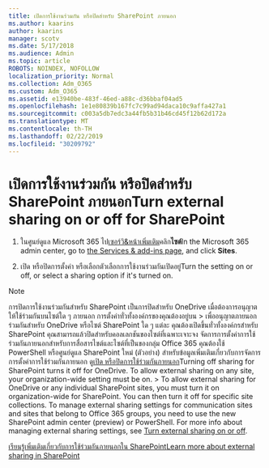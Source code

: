 ```yaml
---
title: เปิดการใช้งานร่วมกัน หรือปิดสำหรับ SharePoint ภายนอก
ms.author: kaarins
author: kaarins
manager: scotv
ms.date: 5/17/2018
ms.audience: Admin
ms.topic: article
ROBOTS: NOINDEX, NOFOLLOW
localization_priority: Normal
ms.collection: Adm_O365
ms.custom: Adm_O365
ms.assetid: e13940be-483f-46ed-a88c-d36bbaf04ad5
ms.openlocfilehash: 1e1e80839b167fc7c99ad94daca10c9affa427a1
ms.sourcegitcommit: c003a5db7edc3a44fb5b31b46cd45f12b62d172a
ms.translationtype: MT
ms.contentlocale: th-TH
ms.lasthandoff: 02/22/2019
ms.locfileid: "30209792"
---
```

# <a name="turn-external-sharing-on-or-off-for-sharepoint"></a><span data-ttu-id="03294-102">เปิดการใช้งานร่วมกัน หรือปิดสำหรับ SharePoint ภายนอก</span><span class="sxs-lookup"><span data-stu-id="03294-102">Turn external sharing on or off for SharePoint</span></span>

1. <span data-ttu-id="03294-103">ในศูนย์ดูแล Microsoft 365 ไป[เซอร์วิ&amp;หน้าเพิ่มเติม](https://portal.office.com/adminportal/home#/Settings/ServicesAndAddIns)คลิก**ไซต์**</span><span class="sxs-lookup"><span data-stu-id="03294-103">In the Microsoft 365 admin center, go to [the Services &amp; add-ins page](https://portal.office.com/adminportal/home#/Settings/ServicesAndAddIns), and click **Sites**.</span></span>
    
2. <span data-ttu-id="03294-104">เปิด หรือปิดการตั้งค่า หรือเลือกตัวเลือกการใช้งานร่วมกันเปิดอยู่</span><span class="sxs-lookup"><span data-stu-id="03294-104">Turn the setting on or off, or select a sharing option if it's turned on.</span></span>
    
> [!NOTE]
> <span data-ttu-id="03294-p101">การปิดการใช้งานร่วมกันสำหรับ SharePoint เป็นการปิดสำหรับ OneDrive เมื่อต้องการอนุญาตให้ใช้ร่วมกันบนไซต์ใด ๆ ภายนอก การตั้งค่าทั่วทั้งองค์กรของคุณต้องอยู่บน > เพื่ออนุญาตภายนอกร่วมกันสำหรับ OneDrive หรือไซต์ SharePoint ใด ๆ แต่ละ คุณต้องเปิดขึ้นทั่วทั้งองค์กรสำหรับ SharePoint คุณสามารถแล้วปิดสำหรับคอลเลกชันของไซต์ที่เฉพาะเจาะจง จัดการการตั้งค่าการใช้ร่วมกันภายนอกสำหรับการสื่อสารไซต์และไซต์ที่เป็นของกลุ่ม Office 365 คุณต้องใช้ PowerShell หรือศูนย์ดูแล SharePoint ใหม่ (ตัวอย่าง) สำหรับข้อมูลเพิ่มเติมเกี่ยวกับการจัดการการตั้งค่าการใช้ร่วมกันภายนอก ดู[เปิด หรือปิดการใช้ร่วมกันภายนอก](https://go.microsoft.com/fwlink/?linkid=866426)</span><span class="sxs-lookup"><span data-stu-id="03294-p101">Turning off sharing for SharePoint turns it off for OneDrive. To allow external sharing on any site, your organization-wide setting must be on. > To allow external sharing for OneDrive or any individual SharePoint sites, you must turn it on organization-wide for SharePoint. You can then turn it off for specific site collections. To manage external sharing settings for communication sites and sites that belong to Office 365 groups, you need to use the new SharePoint admin center (preview) or PowerShell. For more info about managing external sharing settings, see [Turn external sharing on or off](https://go.microsoft.com/fwlink/?linkid=866426).</span></span> 
  
[<span data-ttu-id="03294-111">เรียนรู้เพิ่มเติมเกี่ยวกับการใช้ร่วมกันภายนอกใน SharePoint</span><span class="sxs-lookup"><span data-stu-id="03294-111">Learn more about external sharing in SharePoint</span></span>](https://go.microsoft.com/fwlink/?linkid=734908)
  

